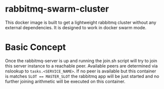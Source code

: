 # rabbitmq-swarm-cluster


This docker image is built to get a lightweight rabbitmq cluster without any
external dependencies. It is designed to work in docker swarm mode.


# Basic Concept

Once the rabbitmq-server is up and running the join.sh script will try to join
this server instance to a reachable peer. Available peers are determined via
nslookup to `tasks.<SERVICE_NAME>`. If no peer is available but this container
is matches `SLOT == MASTER_SLOT` the rabbitmq app will be just started and no
further joining arithmetic will be executed on this container.
